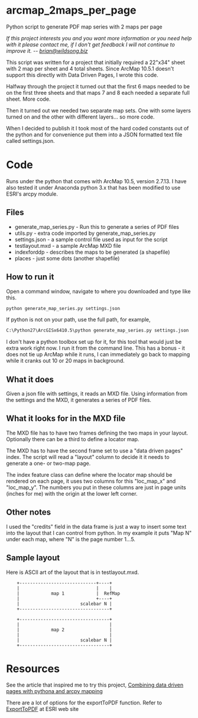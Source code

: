 # arcmap_2maps_per_page
Python script to generate PDF map series with 2 maps per page

*If this project interests you and you want more information or you
need help with it please contact me, if I don't get feedback I will
not continue to improve it. -- brian@wildsong.biz*

This script was written for a project that initially required a 22"x34"
sheet with 2 map per sheet and 4 total sheets.  Since ArcMap
10.5.1 doesn't support this directly with Data Driven Pages, I wrote
this code.

Halfway through the project it turned out that the first 6 maps
needed to be on the first three sheets and that maps 7 and 8 each
needed a separate full sheet. More code.

Then it turned out we needed two separate map sets. One with some
layers turned on and the other with different layers... so more code.

When I decided to publish it I took most of the hard coded constants
out of the python and for convenience put them into a JSON formatted
text file called settings.json.

# Code

Runs under the python that comes with ArcMap 10.5, version 2.7.13.
I have also tested it under Anaconda python 3.x that has been modified
to use ESRI's arcpy module.

## Files

* generate_map_series.py - Run this to generate a series of PDF files
* utils.py - extra code imported by generate_map_series.py
* settings.json - a sample control file used as input for the script
* testlayout.mxd - a sample ArcMap MXD file
* indexforddp - describes the maps to be generated (a shapefile)
* places - just some dots (another shapefile)

## How to run it

Open a command window, navigate to where you downloaded and type like this.

 ````bash
 python generate_map_series.py settings.json
 ````

If python is not on your path, use the full path, for example,

 ````bash
 C:\Python27\ArcGISx6410.5\python generate_map_series.py settings.json
 ````

I don't have a python toolbox set up for it, for this tool that would
just be extra work right now. I run it from the command line. This has
a bonus - it does not tie up ArcMap while it runs, I can immediately
go back to mapping while it cranks out 10 or 20 maps in background.

## What it does

Given a json file with settings, it reads an MXD file.  Using
information from the settings and the MXD, it generates a series of
PDF files.

## What it looks for in the MXD file

The MXD file has to have two frames defining the two maps in your
layout.  Optionally there can be a third to define a locator map.

The MXD has to have the second frame set to use a "data driven pages" index.
The script will read a "layout" column to decide it it needs to generate a one-
or two-map page.

The index feature class can define where the locator map should be
rendered on each page, it uses two columns for this "loc_map_x" and
"loc_map_y". The numbers you put in these columns are just in page
units (inches for me) with the origin at the lower left corner.

## Other notes

I used the "credits" field in the data frame is just a way to insert
some text into the layout that I can control from python. In my example
it puts "Map N" under each map, where "N" is the page number 1...5.

## Sample layout

Here is ASCII art of the layout that is in testlayout.mxd.

```
    +-----------------------------+----+
    |                             |    |
    |            map 1            |  RefMap
    |                             +----+
    |                       scalebar N |
    +----------------------------------+

    +----------------------------------+
    |                                  |
    |            map 2                 |
    |                                  |
    |                       scalebar N |
    +----------------------------------+
```

# Resources

See the article that inspired me to try this project, [Combining data driven pages with pythona and arcpy mapping](https://blogs.esri.com/esri/arcgis/2010/12/14/combining-data-driven-pages-with-python-and-arcpy-mapping/)

There are a lot of options for the exportToPDF function.
Refer to [ExportToPDF](https://desktop.arcgis.com/en/arcmap/latest/analyze/arcpy-mapping/exporttopdf.htm) at ESRI web site
